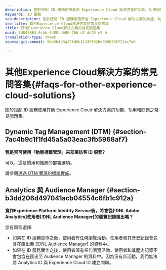 ```yaml
---
description: 關於搭配 ID 服務使用其他 Experience Cloud 解決方案的功能、功用和問題之常見問題集。
keywords: ID 服務
seo-description: 關於搭配 ID 服務使用其他 Experience Cloud 解決方案的功能、功用和問題之常見問題集。
seo-title: 其他Experience Cloud解決方案的常見問答集
title: 其他Experience Cloud解決方案的常見問答集
uuid: 7d848663-6cbb-4d80-ab06-7b6 d2 dc20 e2 b
translation-type: tm+mt
source-git-commit: 50a5b4d3a27fd8b21437f02bd9390565f23ac7e6

---
```



# 其他Experience Cloud解決方案的常見問答集{#faqs-for-other-experience-cloud-solutions}

關於搭配 ID 服務使用其他 Experience Cloud 解決方案的功能、功用和問題之常見問題集。

## Dynamic Tag Management (DTM) {#section-7ac4b9c1f1fd45a5a03eac3fb5968af7}

**我是否可使用「動態標籤管理」來部署訪客 ID 服務?**

可以，這是慣用和推薦的部署選項。

請參閱[透過 DTM 實現的標準實施](../implementation-guides/standard.md#concept-89cd0199a9634fc48644f2d61e3d2445)。

## Analytics 與 Audience Manager {#section-b3dd206d497041acb04554c6fb1c912a}

**實作Experience Platform Identity Service後，將會從[!DNL Adobe Analytics]使用者[!DNL Audience Manager]的瀏覽記錄匯出嗎？**

您有兩個選擇:

* 如果在 ID 服務實作之後，使用者有任何瀏覽活動，使用者和其歷史記錄會包含在匯出至 [!DNL Audience Manager] 的資料中。
* 如果在 ID 服務實作之後，使用者沒有任何瀏覽活動，使用者和其歷史記錄不會包含在匯出至 Audience Manager 的資料中。因為沒有新活動，我們無法將 Analytics ID 與 Experience Cloud ID 建立關聯。

